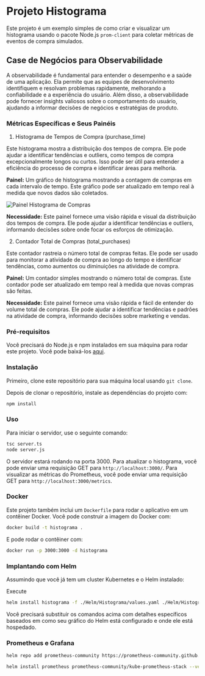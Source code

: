 # Projeto Histograma

Este projeto é um exemplo simples de como criar e visualizar um histograma usando o pacote Node.js `prom-client` para coletar métricas de eventos de compra simulados.

## Case de Negócios para Observabilidade

A observabilidade é fundamental para entender o desempenho e a saúde de uma aplicação. Ela permite que as equipes de desenvolvimento identifiquem e resolvam problemas rapidamente, melhorando a confiabilidade e a experiência do usuário. Além disso, a observabilidade pode fornecer insights valiosos sobre o comportamento do usuário, ajudando a informar decisões de negócios e estratégias de produto.

### Métricas Específicas e Seus Painéis

1. Histograma de Tempos de Compra (purchase_time)

Este histograma mostra a distribuição dos tempos de compra. Ele pode ajudar a identificar tendências e outliers, como tempos de compra excepcionalmente longos ou curtos. Isso pode ser útil para entender a eficiência do processo de compra e identificar áreas para melhoria.

**Painel:** Um gráfico de histograma mostrando a contagem de compras em cada intervalo de tempo. Este gráfico pode ser atualizado em tempo real à medida que novos dados são coletados.

![Painel Histograma de Compras](Dashboards/histograma.jpng)

**Necessidade:** Este painel fornece uma visão rápida e visual da distribuição dos tempos de compra. Ele pode ajudar a identificar tendências e outliers, informando decisões sobre onde focar os esforços de otimização.

2. Contador Total de Compras (total_purchases)

Este contador rastreia o número total de compras feitas. Ele pode ser usado para monitorar a atividade de compra ao longo do tempo e identificar tendências, como aumentos ou diminuições na atividade de compra.

**Painel:** Um contador simples mostrando o número total de compras. Este contador pode ser atualizado em tempo real à medida que novas compras são feitas.

**Necessidade:** Este painel fornece uma visão rápida e fácil de entender do volume total de compras. Ele pode ajudar a identificar tendências e padrões na atividade de compra, informando decisões sobre marketing e vendas.

### Pré-requisitos

Você precisará do Node.js e npm instalados em sua máquina para rodar este projeto. Você pode baixá-los [aqui](https://nodejs.org/).

### Instalação

Primeiro, clone este repositório para sua máquina local usando `git clone`.

Depois de clonar o repositório, instale as dependências do projeto com:

```bash
npm install
```

### Uso

Para iniciar o servidor, use o seguinte comando:

```bash
tsc server.ts
node server.js
```

O servidor estará rodando na porta 3000. Para atualizar o histograma, você pode enviar uma requisição GET para `http://localhost:3000/`. Para visualizar as métricas do Prometheus, você pode enviar uma requisição GET para `http://localhost:3000/metrics`.

### Docker

Este projeto também inclui um `Dockerfile` para rodar o aplicativo em um contêiner Docker. Você pode construir a imagem do Docker com:

```bash
docker build -t histograma .
```

E pode rodar o contêiner com:

```bash
docker run -p 3000:3000 -d histograma
```

### Implantando com Helm

Assumindo que você já tem um cluster Kubernetes e o Helm instalado:

Execute
```bash
helm install histograma -f ./Helm/Histograma/values.yaml ./Helm/Histograma
```

Você precisará substituir os comandos acima com detalhes específicos baseados em como seu gráfico do Helm está configurado e onde ele está hospedado.

### Prometheus e Grafana

```bash
helm repo add prometheus-community https://prometheus-community.github.io/helm-charts

helm install prometheus prometheus-community/kube-prometheus-stack --version 45.28.1 -f ./Helm/prometheus-grafana.yaml
```

